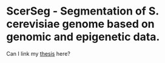 # ScerSeg - Segmentation of S. cerevisiae genome based on genomic and epigenetic data.

Can I link my [thesis](https://github.com/mgeorgoulopoulos/ScerSeg/blob/main/r/Final.html) here?